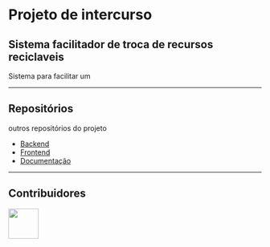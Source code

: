 # Projeto de intercurso
## Sistema facilitador de troca de recursos reciclaveis
Sistema para facilitar um 



----
## Repositórios
outros repositórios do projeto

* [Backend](https://github.com/phln1108/intercurso-back)
* [Frontend](https://github.com/phln1108/intercurso-front)
* [Documentação](https://www.youtube.com/watch?v=xvFZjo5PgG0)
 
----
## Contribuidores
<img src="https://github.com/phln1108.png" width="60px;" tyle="width:100px; height:100px; border-radius:50%;" />
